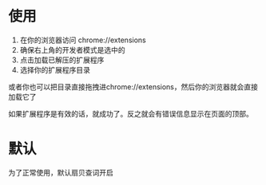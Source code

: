 # 使用

1. 在你的浏览器访问 chrome://extensions 
2. 确保右上角的开发者模式是选中的
3. 点击加载已解压的扩展程序
4. 选择你的扩展程序目录

或者你也可以把目录直接拖拽进chrome://extensions，然后你的浏览器就会直接加载它了

如果扩展程序是有效的话，就成功了。反之就会有错误信息显示在页面的顶部。

# 默认
 为了正常使用，默认扇贝查词开启